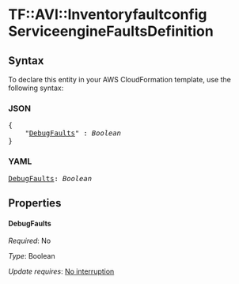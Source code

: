 # TF::AVI::Inventoryfaultconfig ServiceengineFaultsDefinition

## Syntax

To declare this entity in your AWS CloudFormation template, use the following syntax:

### JSON

<pre>
{
    "<a href="#debugfaults" title="DebugFaults">DebugFaults</a>" : <i>Boolean</i>
}
</pre>

### YAML

<pre>
<a href="#debugfaults" title="DebugFaults">DebugFaults</a>: <i>Boolean</i>
</pre>

## Properties

#### DebugFaults

_Required_: No

_Type_: Boolean

_Update requires_: [No interruption](https://docs.aws.amazon.com/AWSCloudFormation/latest/UserGuide/using-cfn-updating-stacks-update-behaviors.html#update-no-interrupt)

